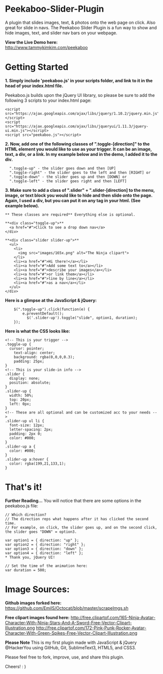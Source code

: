 # Peekaboo-Slider-Plugin
A plugin that slides images, text, & photos onto the web page on click.  Also great for slide in navs.
The Peekaboo Slider Plugin is a fun way to show and hide images, text, and slider nav bars on your webpage. 

**View the Live Demo here:**  
http://www.tammykimkim.com/peekaboo

# Getting Started 
**1. Simply include 'peekaboo.js' in your scripts folder, and link to it in the head of your index.html file.**

Peekaboo.js builds upon the jQuery UI library, so please be sure to add the following 3 scripts to your index.html page:

```
<script src="https://ajax.googleapis.com/ajax/libs/jquery/1.10.2/jquery.min.js"></script>
<script src="https://ajax.googleapis.com/ajax/libs/jqueryui/1.11.3/jquery-ui.min.js"></script>
<script src="peekaboo.js"></script>

```
**2. Now, add one of the following classes of ".toggle-[direction]" to the HTML element you would like to use as your trigger.  It can be an image, text, a div, or a link. In my example below and in the demo, I added it to the div.**
```
  ".toggle-up" - the slider goes down and then [UP]  
  ".toggle-right" - the slider goes to the left and then [RIGHT] or
  ".toggle-down" - the slider goes up and then [DOWN] or
  ".toggle-left" - the slider goes right and then [LEFT]
```
**3. Make sure to add a class of ".slider" + ".slider-[direction] to the menu, image, or text block you would like to hide and then slide onto the page.  Again, I used a div, but you can put it on any tag in your html. (See example below).**
  ```	
** These classes are required** Everything else is optional.

**<div class="toggle-up">**
    <a href="#">Click to see a drop down nav</a>
  </div>

**<div class="slider slider-up">**
    <ul>
      <li>
        <img src="images/165x.png" alt="The Ninja clipart">
      </li>
      <li><a href="#">Hi there!</a></li>
      <li><a href="#">Add some text to</a></li>
      <li><a href="#">describe your images</a></li>
      <li><a href="#">or link them</a></li>
      <li><a href="#">line by line</a></li>
      <li><a href="#">as a nav</a></li>
    </ul>
  </div>
```
**Here is a glimpse at the JavaScript & jQuery:**
```
    $(".toggle-up").click(function(e) { 
        e.preventDefault(); 
          $('.slider-up').toggle("slide", option1, duration);
    });
```

**Here is what the CSS looks like:**
```
<!-- This is your trigger -->
.toggle-up { 
  cursor: pointer;
	text-align: center;
	background: rgba(0,0,0,0.3);
	padding: 25px;
}
<!-- This is your slide-in info -->
.slider {  
  display: none;
  position: absolute;
}
.slider-up { 
  width: 50%;
  top: 20px;
  left: 0px;
}
<!-- These are all optional and can be customized acc to your needs -->
.slider-up ul li {
  font-size: 12px;
  letter-spacing: 2px;
  padding: 2px 0;
  color: #000;
}
.slider-up a {
  color: #000;
}
.slider-up a:hover { 
  color: rgba(199,21,133,1);
}
```
# That's it!

**Further Reading...**
You will notice that there are some options in the peekaboo.js file:
```
// Which direction?
// The direction reps what happens after it has clicked the second time.
// For example, on click, the slider goes up, and on the second click, the slider goes "DOWN" = option3.

var option1 = { direction: "up" };
var option2 = { direction: "right" };
var option3 = { direction: "down" };
var option4 = { direction: "left" };
* Thank you, jQuery UI!

// Set the time of the animation here:
var duration = 500;
```
# Image Sources:
**Github images forked here:**
https://github.com/EmilS/Octocat/blob/master/scrapeImgs.sh

**Free clipart images found here:**
http://free.clipartof.com/165-Ninja-Avatar-Character-With-Ninja-Stars-And-A-Sword-Free-Vector-Clipart-Illustration.png
http://free.clipartof.com/172-Pink-Punk-Rocker-Avatar-Character-With-Green-Spikes-Free-Vector-Clipart-Illustration.png

**Please Note**
This is my first plugin made with JavaScript & jQuery @HackerYou using GitHub, Git, SublimeText3, HTML5, and CSS3.

Please feel free to fork, improve, use, and share this plugin.

Cheers! : )

